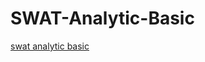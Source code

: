 # SWAT-Analytic-Basic

[swat analytic basic](https://mackykavinsky.shinyapps.io/swat-analytic-basic/)
